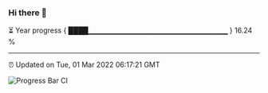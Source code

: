 ### Hi there 👋

⏳ Year progress { ████▁▁▁▁▁▁▁▁▁▁▁▁▁▁▁▁▁▁▁▁▁▁▁▁▁▁ } 16.24 %

---

⏰ Updated on Tue, 01 Mar 2022 06:17:21 GMT

![Progress Bar CI](https://github.com/liununu/liununu/workflows/Progress%20Bar%20CI/badge.svg)
